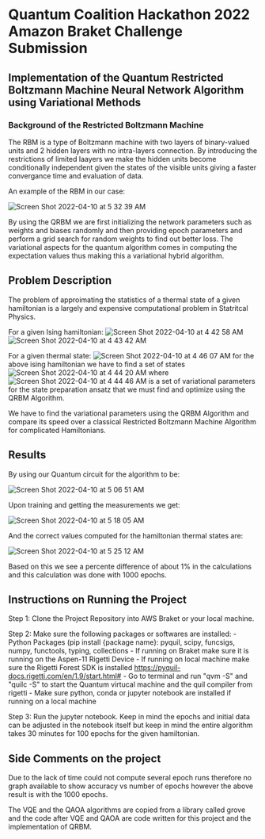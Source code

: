 # Quantum Coalition Hackathon 2022 Amazon Braket Challenge Submission 

## Implementation of the Quantum Restricted Boltzmann Machine Neural Network Algorithm using Variational Methods

### Background of the Restricted Boltzmann Machine 

The RBM is a type of Boltzmann machine with two layers of binary-valued units and 2 hidden layers with no intra-layers connection. By introducing the restrictions of limited laayers we make the hidden units become conditionally independent given the states of the visible units giving a faster convergance time and evaluation of data. 

An example of the RBM in our case:

![Screen Shot 2022-04-10 at 5 32 39 AM](https://user-images.githubusercontent.com/30132476/162618297-e5254fb6-8858-4bdc-87fa-c51878f326db.png)

By using the QRBM we are first initializing the network parameters such as weights and biases randomly and then providing epoch parameters and perform a grid search for random weights to find out better loss. The variational aspects for the quantum algorithm comes in computing the expectation values thus making this a variational hybrid algorithm. 


## Problem Description

The problem of approimating the statistics of a thermal state of a given hamiltonian is a largely and expensive computational problem in Statritcal Physics. 

For a given Ising hamiltonian: ![Screen Shot 2022-04-10 at 4 42 58 AM](https://user-images.githubusercontent.com/30132476/162616395-72185b4f-a1fd-46e5-8665-36631eb8302f.png) ![Screen Shot 2022-04-10 at 4 43 42 AM](https://user-images.githubusercontent.com/30132476/162616421-c2e74594-56b1-4b90-ba1f-bb71995cb223.png)

For a given thermal state: ![Screen Shot 2022-04-10 at 4 46 07 AM](https://user-images.githubusercontent.com/30132476/162616505-2de4c95a-470a-4838-9a50-1808f26d53df.png) for the above ising hamiltonian we have to find a set of states ![Screen Shot 2022-04-10 at 4 44 20 AM](https://user-images.githubusercontent.com/30132476/162616445-5ad822c8-da39-4bbe-9da7-b015d45a0df9.png) where ![Screen Shot 2022-04-10 at 4 44 46 AM](https://user-images.githubusercontent.com/30132476/162616459-8200105b-39ee-4509-b9d4-d2270183a846.png) is a set of variational parameters for the state preparation ansatz that we must find and optimize using the QRBM Algorithm.

We have to find the variational parameters using the QRBM Algorithm and compare its speed over a classical Restricted Boltzmann Machine Algorithm for complicated Hamiltonians.





## Results

By using our Quantum circuit for the algorithm to be: 

![Screen Shot 2022-04-10 at 5 06 51 AM](https://user-images.githubusercontent.com/30132476/162617273-8a303b26-cbc4-45da-9c29-3a9dea7c8aa7.png)


Upon training and getting the measurements we get:

![Screen Shot 2022-04-10 at 5 18 05 AM](https://user-images.githubusercontent.com/30132476/162617700-bfa87583-d91b-4f92-8f6f-722a45e3d9a7.png)


And the correct values computed for the hamiltonian thermal states are:

![Screen Shot 2022-04-10 at 5 25 12 AM](https://user-images.githubusercontent.com/30132476/162618000-27f60b50-72e2-45c0-80bf-38b40c2eec93.png)


Based on this we see a percente difference of about 1% in the calculations and this calculation was done with 1000 epochs.






## Instructions on Running the Project

Step 1: Clone the Project Repository into AWS Braket or your local machine.

Step 2: Make sure the following packages or softwares are installed:
        - Python Packages (pip install {package name}: pyquil, scipy, funcsigs, numpy, functools, typing, collections
        - If running on Braket make sure it is running on the Aspen-11 Rigetti Device
        - If running on local machine make sure the Rigetti Forest SDK is installed https://pyquil-docs.rigetti.com/en/1.9/start.html#
            - Go to terminal and run "qvm -S" and "quilc -S" to start the Quantum virtucal machine and the quil compiler from rigetti 
        - Make sure python, conda or jupyter notebook are installed if running on a local machine
        
Step 3: Run the jupyter notebook. Keep in mind the epochs and initial data can be adjusted in the notebook itself but keep in mind the entire algorithm 
        takes 30 minutes for 100 epochs for the given hamiltonian.






## Side Comments on the project

Due to the lack of time could not compute several epoch runs therefore no graph available to show accuracy vs number of epochs however the above result is with the 1000 epochs.

The VQE and the QAOA algorithms are copied from a library called grove and the code after VQE and QAOA are code written for this project and the implementation of QRBM.
